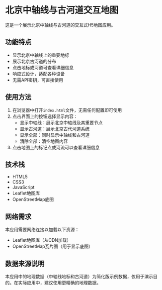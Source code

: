 # 北京中轴线与古河道交互地图

这是一个展示北京中轴线与古河道的交互式H5地图应用。

## 功能特点

- 显示北京中轴线上的重要地标
- 展示北京古河道的分布
- 点击地标或河道可查看详细信息
- 响应式设计，适配各种设备
- 无需API密钥，可直接使用

## 使用方法

1. 在浏览器中打开`index.html`文件，无需任何配置即可使用
2. 点击界面上的按钮选择显示内容：
   - 显示中轴线：展示北京中轴线及其重要节点
   - 显示古河道：展示北京古代河道系统
   - 显示全部：同时显示中轴线和古河道
   - 清除全部：清空地图内容
3. 点击地图上的标记点或河流可以查看详细信息

## 技术栈

- HTML5
- CSS3
- JavaScript
- Leaflet地图库
- OpenStreetMap底图

## 网络需求

本应用需要网络连接以加载以下资源：
- Leaflet地图库（从CDN加载）
- OpenStreetMap瓦片图（用于显示底图）

## 数据来源说明

本应用中的地理数据（中轴线地标和古河道）为简化版示例数据，仅用于演示目的。在实际应用中，建议使用更精确的地理数据。 